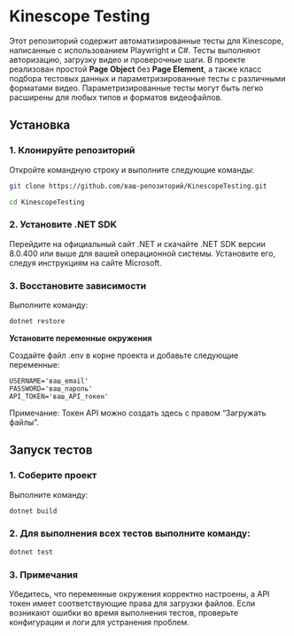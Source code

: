 ﻿# Kinescope Testing

Этот репозиторий содержит автоматизированные тесты для Kinescope, написанные с использованием Playwright и C#. 
Тесты выполняют авторизацию, загрузку видео и проверочные шаги. В проекте реализован простой **Page Object** без **Page Element**, 
а также класс подбора тестовых данных и параметризированные тесты с различными форматами видео. 
Параметризированные тесты могут быть легко расширены для любых типов и форматов видеофайлов.

## **Установка**

### 1. **Клонируйте репозиторий**

   Откройте командную строку и выполните следующие команды:
   ```sh
   git clone https://github.com/ваш-репозиторий/KinescopeTesting.git

   cd KinescopeTesting
   ```

### 2. **Установите .NET SDK**

Перейдите на официальный сайт .NET и скачайте .NET SDK версии 8.0.400 или выше для вашей операционной системы. Установите его, следуя инструкциям на сайте Microsoft.

### 3. **Восстановите зависимости**

Выполните команду:

```sh
dotnet restore
```

**Установите переменные окружения**

Создайте файл .env в корне проекта и добавьте следующие переменные:
```env
USERNAME='ваш_email'
PASSWORD='ваш_пароль'
API_TOKEN='ваш_API_токен'
```

Примечание: Токен API можно создать здесь с правом “Загружать файлы”.


## **Запуск тестов**

### 1. **Соберите проект**

Выполните команду:

```sh
dotnet build
```

### 2. **Для выполнения всех тестов выполните команду:**

```sh
dotnet test
```

### 3. Примечания
Убедитесь, что переменные окружения корректно настроены, а API токен имеет соответствующие права для загрузки файлов.
Если возникают ошибки во время выполнения тестов, проверьте конфигурации и логи для устранения проблем.


